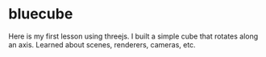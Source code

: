# bluecube

Here is my first lesson using threejs. I built a simple cube that rotates along an axis. Learned about scenes, renderers, cameras, etc.
